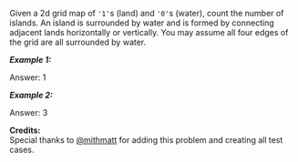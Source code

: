 
Given a 2d grid map of `'1'`s (land) and `'0'`s (water), count the number of islands. An island is surrounded by water and is formed by connecting adjacent lands horizontally or vertically. You may assume all four edges of the grid are all surrounded by water.

***Example 1:***

Answer: 1

***Example 2:***

Answer: 3

**Credits:**<br />Special thanks to [@mithmatt](https://leetcode.com/discuss/user/mithmatt) for adding this problem and creating all test cases.
